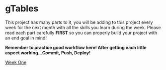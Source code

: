 # gTables
This project has many parts to it, you will be adding to this project every week for the next month with all the skills you learn during the week. Please read each part carefully __FIRST__ so you can properly build your project with an end goal in mind!

__Remember to practice good workflow here! After getting each little aspect working...Commit, Push, Deploy!__


[Week One](weekOne.md)
